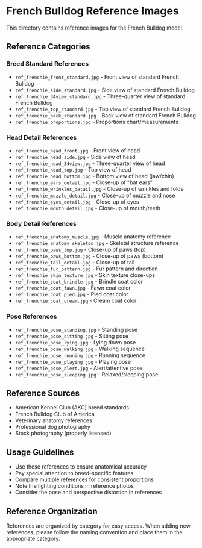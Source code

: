 # French Bulldog Reference Images

This directory contains reference images for the French Bulldog model.

## Reference Categories

### Breed Standard References
- `ref_frenchie_front_standard.jpg` - Front view of standard French Bulldog
- `ref_frenchie_side_standard.jpg` - Side view of standard French Bulldog
- `ref_frenchie_34view_standard.jpg` - Three-quarter view of standard French Bulldog
- `ref_frenchie_top_standard.jpg` - Top view of standard French Bulldog
- `ref_frenchie_back_standard.jpg` - Back view of standard French Bulldog
- `ref_frenchie_proportions.jpg` - Proportions chart/measurements

### Head Detail References
- `ref_frenchie_head_front.jpg` - Front view of head
- `ref_frenchie_head_side.jpg` - Side view of head
- `ref_frenchie_head_34view.jpg` - Three-quarter view of head
- `ref_frenchie_head_top.jpg` - Top view of head
- `ref_frenchie_head_bottom.jpg` - Bottom view of head (jaw/chin)
- `ref_frenchie_ears_detail.jpg` - Close-up of "bat ears"
- `ref_frenchie_wrinkles_detail.jpg` - Close-up of wrinkles and folds
- `ref_frenchie_muzzle_detail.jpg` - Close-up of muzzle and nose
- `ref_frenchie_eyes_detail.jpg` - Close-up of eyes
- `ref_frenchie_mouth_detail.jpg` - Close-up of mouth/teeth

### Body Detail References
- `ref_frenchie_anatomy_muscle.jpg` - Muscle anatomy reference
- `ref_frenchie_anatomy_skeleton.jpg` - Skeletal structure reference
- `ref_frenchie_paws_top.jpg` - Close-up of paws (top)
- `ref_frenchie_paws_bottom.jpg` - Close-up of paws (bottom)
- `ref_frenchie_tail_detail.jpg` - Close-up of tail
- `ref_frenchie_fur_pattern.jpg` - Fur pattern and direction
- `ref_frenchie_skin_texture.jpg` - Skin texture close-ups
- `ref_frenchie_coat_brindle.jpg` - Brindle coat color
- `ref_frenchie_coat_fawn.jpg` - Fawn coat color
- `ref_frenchie_coat_pied.jpg` - Pied coat color
- `ref_frenchie_coat_cream.jpg` - Cream coat color

### Pose References
- `ref_frenchie_pose_standing.jpg` - Standing pose
- `ref_frenchie_pose_sitting.jpg` - Sitting pose
- `ref_frenchie_pose_lying.jpg` - Lying down pose
- `ref_frenchie_pose_walking.jpg` - Walking sequence
- `ref_frenchie_pose_running.jpg` - Running sequence
- `ref_frenchie_pose_playing.jpg` - Playing pose
- `ref_frenchie_pose_alert.jpg` - Alert/attentive pose
- `ref_frenchie_pose_sleeping.jpg` - Relaxed/sleeping pose

## Reference Sources

- American Kennel Club (AKC) breed standards
- French Bulldog Club of America
- Veterinary anatomy references
- Professional dog photography
- Stock photography (properly licensed)

## Usage Guidelines

- Use these references to ensure anatomical accuracy
- Pay special attention to breed-specific features
- Compare multiple references for consistent proportions
- Note the lighting conditions in reference photos
- Consider the pose and perspective distortion in references

## Reference Organization

References are organized by category for easy access. When adding new references, please follow the naming convention and place them in the appropriate category. 